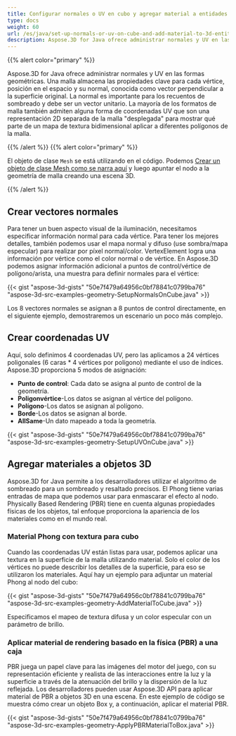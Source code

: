 ```yaml
---
title: Configurar normales o UV en cubo y agregar material a entidades 3D
type: docs
weight: 60
url: /es/java/set-up-normals-or-uv-on-cube-and-add-material-to-3d-entities/
description: Aspose.3D for Java ofrece administrar normales y UV en las formas geométricas. Una malla almacena las propiedades clave para cada vértice, posición en el espacio y su normal, conocida como vector perpendicular a la superficie original. La normal es importante para los recuentos de sombreado y debe ser un vector unitario. La mayoría de los formatos de malla también admiten alguna forma de coordenadas UV que son una representación 2D separada de la malla "desplegada" para mostrar qué parte de un mapa de textura bidimensional aplicar a diferentes polígonos de la malla.
---
```

{{% alert color="primary" %}}

Aspose.3D for Java ofrece administrar normales y UV en las formas geométricas. Una malla almacena las propiedades clave para cada vértice, posición en el espacio y su normal, conocida como vector perpendicular a la superficie original. La normal es importante para los recuentos de sombreado y debe ser un vector unitario. La mayoría de los formatos de malla también admiten alguna forma de coordenadas UV que son una representación 2D separada de la malla "desplegada" para mostrar qué parte de un mapa de textura bidimensional aplicar a diferentes polígonos de la malla.

{{% /alert %}} {{% alert color="primary" %}}

El objeto de clase `Mesh` se está utilizando en el código. Podemos [Crear un objeto de clase Mesh como se narra aquí](https://docs.aspose.com/3d/java/create-3d-mesh-and-scene/) y luego apuntar el nodo a la geometría de malla creando una escena 3D.

{{% /alert %}}
##  **Crear vectores normales**
Para tener un buen aspecto visual de la iluminación, necesitamos especificar información normal para cada vértice. Para tener los mejores detalles, también podemos usar el mapa normal y difuso (use sombra/mapa especular) para realizar por píxel normal/color. VertexElement logra una información por vértice como el color normal o de vértice. En Aspose.3D podemos asignar información adicional a puntos de control/vértice de polígono/arista, una muestra para definir normales para el vértice:

{{< gist "aspose-3d-gists" "50e7f479a64956c0bf78841c0799ba76" "aspose-3d-src-examples-geometry-SetupNormalsOnCube.java" >}}


Los 8 vectores normales se asignan a 8 puntos de control directamente, en el siguiente ejemplo, demostraremos un escenario un poco más complejo.
##  **Crear coordenadas UV**
Aquí, solo definimos 4 coordenadas UV, pero las aplicamos a 24 vértices poligonales (6 caras * 4 vértices por polígono) mediante el uso de índices.
Aspose.3D proporciona 5 modos de asignación:

- **Punto de control**: Cada dato se asigna al punto de control de la geometría.
- **Poligonvértice**-Los datos se asignan al vértice del polígono.
- **Polígono**-Los datos se asignan al polígono.
- **Borde**-Los datos se asignan al borde.
- **AllSame**-Un dato mapeado a toda la geometría.



{{< gist "aspose-3d-gists" "50e7f479a64956c0bf78841c0799ba76" "aspose-3d-src-examples-geometry-SetupUVOnCube.java" >}}
##  **Agregar materiales a objetos 3D**
Aspose.3D for Java permite a los desarrolladores utilizar el algoritmo de sombreado para un sombreado y resaltado precisos. El Phong tiene varias entradas de mapa que podemos usar para enmascarar el efecto al nodo. Physically Based Rendering (PBR) tiene en cuenta algunas propiedades físicas de los objetos, tal enfoque proporciona la apariencia de los materiales como en el mundo real.
###  **Material Phong con textura para cubo**
Cuando las coordenadas UV están listas para usar, podemos aplicar una textura en la superficie de la malla utilizando material. Solo el color de los vértices no puede describir los detalles de la superficie, para eso se utilizaron los materiales. Aquí hay un ejemplo para adjuntar un material Phong al nodo del cubo:

{{< gist "aspose-3d-gists" "50e7f479a64956c0bf78841c0799ba76" "aspose-3d-src-examples-geometry-AddMaterialToCube.java" >}}


Especificamos el mapeo de textura difusa y un color especular con un parámetro de brillo.
###  **Aplicar material de rendering basado en la física (PBR) a una caja**
PBR juega un papel clave para las imágenes del motor del juego, con su representación eficiente y realista de las interacciones entre la luz y la superficie a través de la atenuación del brillo y la dispersión de la luz reflejada. Los desarrolladores pueden usar Aspose.3D API para aplicar material de PBR a objetos 3D en una escena. En este ejemplo de código se muestra cómo crear un objeto Box y, a continuación, aplicar el material PBR.

{{< gist "aspose-3d-gists" "50e7f479a64956c0bf78841c0799ba76" "aspose-3d-src-examples-geometry-ApplyPBRMaterialToBox.java" >}}
